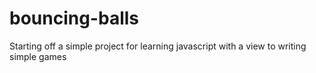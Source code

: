 # bouncing-balls

Starting off a simple project for learning javascript with a view
to writing simple games
